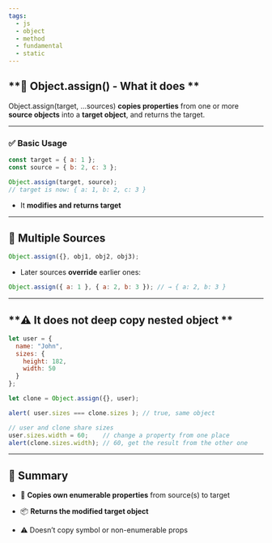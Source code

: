 ```yaml
---
tags:
  - js
  - object
  - method
  - fundamental
  - static
---
```


## **🧾 Object.assign() - What it does **

Object.assign(target, ...sources) **copies properties** from one or more **source objects** into a **target object**, and returns the target.

---

### **✅ Basic Usage**

```js
const target = { a: 1 };
const source = { b: 2, c: 3 };

Object.assign(target, source);
// target is now: { a: 1, b: 2, c: 3 }
```

- It **modifies and returns target**

---

## **🔁 Multiple Sources**

```js
Object.assign({}, obj1, obj2, obj3);
```

- Later sources **override** earlier ones:

```js
Object.assign({ a: 1 }, { a: 2, b: 3 }); // → { a: 2, b: 3 }
```

---

## **⚠️ It does not deep copy nested object **

```js
let user = {
  name: "John",
  sizes: {
    height: 182,
    width: 50
  }
};

let clone = Object.assign({}, user);

alert( user.sizes === clone.sizes ); // true, same object

// user and clone share sizes
user.sizes.width = 60;    // change a property from one place
alert(clone.sizes.width); // 60, get the result from the other one
```

---

## **🧠 Summary**

- 🔧 **Copies own enumerable properties** from source(s) to target
    
- 📦 **Returns the modified target object**
    
- ⚠️ Doesn’t copy symbol or non-enumerable props
    
